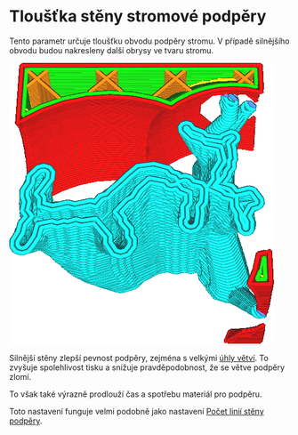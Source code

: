 Tloušťka stěny stromové podpěry
====
Tento parametr určuje tloušťku obvodu podpěry stromu. V případě silnějšího obvodu budou nakresleny další obrysy ve tvaru stromu.

![Použití tloušťky stěny 0,8 mm dává dvě kontury uvnitř stromové podpěry](../../../articles/images/support_tree_wall_count.png)

Silnější stěny zlepší pevnost podpěry, zejména s velkými [úhly větví](../support/support_tree_angle.md). To zvyšuje spolehlivost tisku a snižuje pravděpodobnost, že se větve podpěry zlomí.

To však také výrazně prodlouží čas a spotřebu materiál pro podpěru.

Toto nastavení funguje velmi podobně jako nastavení [Počet linií stěny podpěry](../support/support_wall_count.md).